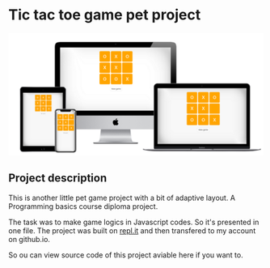 # Tic tac toe game pet project

![game screenshots](../img/mockups/ticTacToe_SS.png)

## Project description

This is another little pet game project with a bit of adaptive layout. A Programming basics course diploma project.

The task was to make game logics in Javascript codes. So it's presented in one file. The project was built on [repl.it](https://replit.com/@IevghieniiLapt1/NETOLOGY-PB-diploma#index.html) and then transfered to my account on github.io.

So ou can view source code of this project aviable here if you want to.

